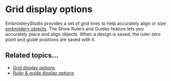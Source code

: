 # Grid display options

EmbroideryStudio provides a set of grid lines to help accurately align or size [embroidery objects](../../glossary/glossary#embroidery-objects). The Show Rulers and Guides feature lets you accurately place and align objects. When a design is saved, the ruler zero point and guide positions are saved with it.

## Related topics...

- [Grid display options](Grid_display_options1)
- [Ruler & guide display options](Ruler_guide_display_options)
